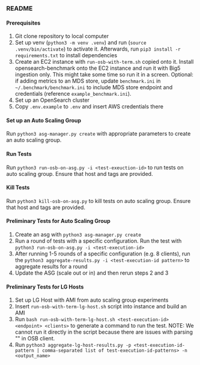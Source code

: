 ### README

#### Prerequisites
1. Git clone repository to local computer
2. Set up venv (`python3 -m venv .venv`) and run (`source .venv/bin/activate`) to activate it. Afterwards, run `pip3 install -r requirements.txt` to install dependencies
3. Create an EC2 instance with `run-osb-with-term.sh` copied onto it. Install opensearch-benchmark onto the EC2 instance and run it with Big5 ingestion only. This might take some time so run it in a screen. Optional: if adding metrics to an MDS store, update `benchmark.ini` in `~/.benchmark/benchmark.ini` to include MDS store endpoint and credentials (reference `example_benchmark.ini`).
4. Set up an OpenSearch cluster
5. Copy `.env.example` to `.env` and insert AWS credentials there

#### Set up an Auto Scaling Group
Run `python3 asg-manager.py create` with appropriate parameters to create an auto scaling group.

#### Run Tests
Run `python3 run-osb-on-asg.py -i <test-exeuction-id>` to run tests on auto scaling group. Ensure that host and tags are provided.

#### Kill Tests
Run `python3 kill-osb-on-asg.py` to kill tests on auto scaling group. Ensure that host and tags are provided.


#### Preliminary Tests for Auto Scaling Group
1. Create an asg with `python3 asg-manager.py create`
2. Run a round of tests with a specific configuration. Run the test with `python3 run-osb-on-asg.py -i <test-execution-id>`
3. After running 1-5 rounds of a specific configuration (e.g. 8 clients), run the `python3 aggregate-results.py -i <test-execution-id pattern>` to aggregate results for a round
4. Update the ASG (scale out or in) and then rerun steps 2 and 3

#### Preliminary Tests for LG Hosts
1. Set up LG Host with AMI from auto scaling group experiments
2. Insert `run-osb-with-term-lg-host.sh` script into instance and build an AMI
3. Run `bash run-osb-with-term-lg-host.sh <test-execution-id> <endpoint> <clients>` to generate a command to run the test. NOTE: We cannot run it directly in the script because there are issues with parsing \"\" in OSB client.
4. Run `python3 aggregate-lg-host-results.py -p <test-execution-id-pattern | comma-separated list of test-execution-id-patterns> -n <output_name>`